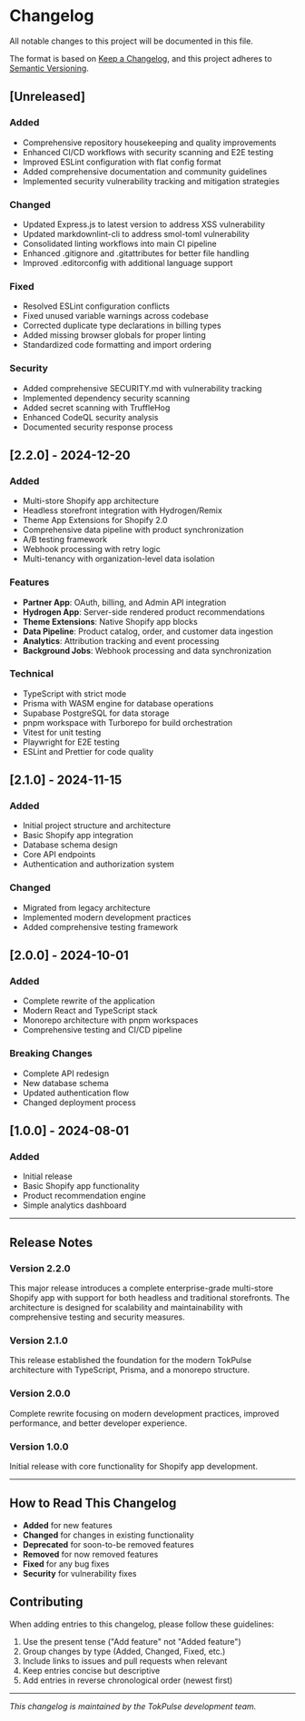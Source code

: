 # Changelog

All notable changes to this project will be documented in this file.

The format is based on [Keep a Changelog](https://keepachangelog.com/en/1.0.0/),
and this project adheres to [Semantic Versioning](https://semver.org/spec/v2.0.0.html).

## [Unreleased]

### Added

- Comprehensive repository housekeeping and quality improvements
- Enhanced CI/CD workflows with security scanning and E2E testing
- Improved ESLint configuration with flat config format
- Added comprehensive documentation and community guidelines
- Implemented security vulnerability tracking and mitigation strategies

### Changed

- Updated Express.js to latest version to address XSS vulnerability
- Updated markdownlint-cli to address smol-toml vulnerability
- Consolidated linting workflows into main CI pipeline
- Enhanced .gitignore and .gitattributes for better file handling
- Improved .editorconfig with additional language support

### Fixed

- Resolved ESLint configuration conflicts
- Fixed unused variable warnings across codebase
- Corrected duplicate type declarations in billing types
- Added missing browser globals for proper linting
- Standardized code formatting and import ordering

### Security

- Added comprehensive SECURITY.md with vulnerability tracking
- Implemented dependency security scanning
- Added secret scanning with TruffleHog
- Enhanced CodeQL security analysis
- Documented security response process

## [2.2.0] - 2024-12-20

### Added

- Multi-store Shopify app architecture
- Headless storefront integration with Hydrogen/Remix
- Theme App Extensions for Shopify 2.0
- Comprehensive data pipeline with product synchronization
- A/B testing framework
- Webhook processing with retry logic
- Multi-tenancy with organization-level data isolation

### Features

- **Partner App**: OAuth, billing, and Admin API integration
- **Hydrogen App**: Server-side rendered product recommendations
- **Theme Extensions**: Native Shopify app blocks
- **Data Pipeline**: Product catalog, order, and customer data ingestion
- **Analytics**: Attribution tracking and event processing
- **Background Jobs**: Webhook processing and data synchronization

### Technical

- TypeScript with strict mode
- Prisma with WASM engine for database operations
- Supabase PostgreSQL for data storage
- pnpm workspace with Turborepo for build orchestration
- Vitest for unit testing
- Playwright for E2E testing
- ESLint and Prettier for code quality

## [2.1.0] - 2024-11-15

### Added

- Initial project structure and architecture
- Basic Shopify app integration
- Database schema design
- Core API endpoints
- Authentication and authorization system

### Changed

- Migrated from legacy architecture
- Implemented modern development practices
- Added comprehensive testing framework

## [2.0.0] - 2024-10-01

### Added

- Complete rewrite of the application
- Modern React and TypeScript stack
- Monorepo architecture with pnpm workspaces
- Comprehensive testing and CI/CD pipeline

### Breaking Changes

- Complete API redesign
- New database schema
- Updated authentication flow
- Changed deployment process

## [1.0.0] - 2024-08-01

### Added

- Initial release
- Basic Shopify app functionality
- Product recommendation engine
- Simple analytics dashboard

---

## Release Notes

### Version 2.2.0

This major release introduces a complete enterprise-grade multi-store Shopify app with support for both headless and traditional storefronts. The architecture is designed for scalability and maintainability with comprehensive testing and security measures.

### Version 2.1.0

This release established the foundation for the modern TokPulse architecture with TypeScript, Prisma, and a monorepo structure.

### Version 2.0.0

Complete rewrite focusing on modern development practices, improved performance, and better developer experience.

### Version 1.0.0

Initial release with core functionality for Shopify app development.

---

## How to Read This Changelog

- **Added** for new features
- **Changed** for changes in existing functionality
- **Deprecated** for soon-to-be removed features
- **Removed** for now removed features
- **Fixed** for any bug fixes
- **Security** for vulnerability fixes

## Contributing

When adding entries to this changelog, please follow these guidelines:

1. Use the present tense ("Add feature" not "Added feature")
2. Group changes by type (Added, Changed, Fixed, etc.)
3. Include links to issues and pull requests when relevant
4. Keep entries concise but descriptive
5. Add entries in reverse chronological order (newest first)

---

_This changelog is maintained by the TokPulse development team._
